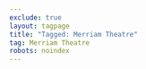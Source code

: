 ```yaml
---
exclude: true
layout: tagpage
title: "Tagged: Merriam Theatre"
tag: Merriam Theatre
robots: noindex
---
```

